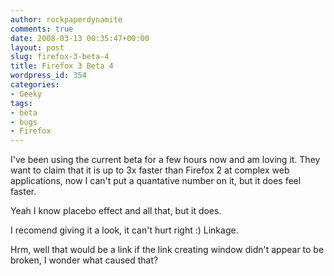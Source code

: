 ```yaml
---
author: rockpaperdynamite
comments: true
date: 2008-03-13 00:35:47+00:00
layout: post
slug: firefox-3-beta-4
title: Firefox 3 Beta 4
wordpress_id: 354
categories:
- Geeky
tags:
- beta
- bugs
- Firefox
---
```


I've been using the current beta for a few hours now and am loving it. They want to claim that it is up to 3x faster than Firefox 2 at complex web applications, now I can't put a quantative number on it, but it does feel faster.

Yeah I know placebo effect and all that, but it does.

I recomend giving it a look, it can't hurt right :) Linkage.

Hrm, well that would be a link if the link creating window didn't appear to be broken, I wonder what caused that?
